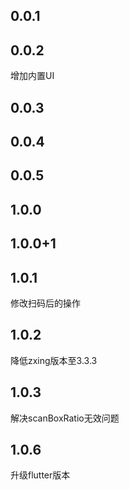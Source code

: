 ## 0.0.1

## 0.0.2

增加内置UI

## 0.0.3

## 0.0.4

## 0.0.5

## 1.0.0

## 1.0.0+1

## 1.0.1

修改扫码后的操作

## 1.0.2

降低zxing版本至3.3.3

## 1.0.3

解决scanBoxRatio无效问题


## 1.0.6

升级flutter版本

